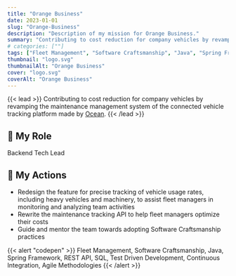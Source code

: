 ```yaml
---
title: "Orange Business"
date: 2023-01-01
slug: "Orange-Business"
description: "Description of my mission for Orange Business."
summary: "Contributing to cost reduction for company vehicles by revamping the maintenance management system of the connected vehicle tracking platform [Ocean](https://ocean.orange-business.com/)."
# categories: [""]
tags: ["Fleet Management", "Software Craftsmanship", "Java", "Spring Framework", "REST API", "SQL", "Test Driven Development", "Continuous Integration", "Agile Methodologies"]
thumbnail: "logo.svg"
thumbnailAlt: "Orange Business"
cover: "logo.svg"
coverAlt: "Orange Business"
---
```


{{< lead >}}
Contributing to cost reduction for company vehicles by revamping the maintenance management system
of the connected vehicle tracking platform made by [Ocean](https://ocean.orange-business.com/).
{{< /lead >}}

## :necktie: My Role

Backend Tech Lead

## :dart: My Actions

* Redesign the feature for precise tracking of vehicle usage rates, including heavy vehicles and machinery,
to assist fleet managers in monitoring and analyzing team activities
* Rewrite the maintenance tracking API to help fleet managers optimize their costs
* Guide and mentor the team towards adopting Software Craftsmanship practices

{{< alert "codepen" >}}
Fleet Management, Software Craftsmanship, Java, Spring Framework, REST API, SQL, Test Driven Development,
Continuous Integration, Agile Methodologies
{{< /alert >}}
